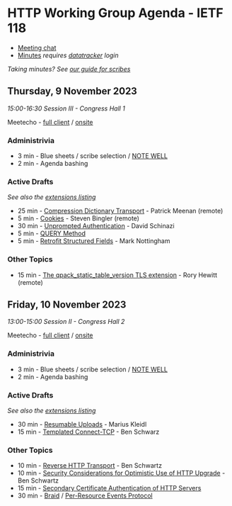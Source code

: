 # HTTP Working Group Agenda - IETF 118

* [Meeting chat](https://zulip.ietf.org/#narrow/stream/httpbis)
* [Minutes](https://notes.ietf.org/notes-ietf-118-httpbis) _requires [datatracker](https://datatracker.ietf.org) login_

*Taking minutes? See [our guide for scribes](https://github.com/httpwg/wiki/wiki/TakingMinutes)*


## Thursday, 9 November 2023

_15:00-16:30 Session III - Congress Hall 1_

Meetecho - [full client](https://meetings.conf.meetecho.com/ietf118/?session=31614) / [onsite](https://meetings.conf.meetecho.com/onsite118/?session=31614)


### Administrivia

*  3 min - Blue sheets / scribe selection / [NOTE WELL](https://www.ietf.org/about/note-well/)
*  2 min - Agenda bashing

### Active Drafts

_See also the [extensions listing](https://httpwg.org/http-extensions/)_

* 25 min - [Compression Dictionary Transport](https://datatracker.ietf.org/doc/draft-ietf-httpbis-compression-dictionary) - Patrick Meenan (remote)
* 5 min - [Cookies](https://datatracker.ietf.org/doc/draft-ietf-httpbis-rfc6265bis) - Steven Bingler (remote)
* 30 min - [Unprompted Authentication](https://datatracker.ietf.org/doc/draft-ietf-httpbis-unprompted-auth) - David Schinazi
* 5 min - [QUERY Method](https://datatracker.ietf.org/doc/draft-ietf-httpbis-safe-method-w-body)
* 5 min - [Retrofit Structured Fields](https://datatracker.ietf.org/doc/draft-ietf-httpbis-retrofit) - Mark Nottingham

### Other Topics

* 15 min - [The qpack_static_table_version TLS extension](https://datatracker.ietf.org/doc/draft-hewitt-ietf-qpack-static-table-version/) - Rory Hewitt (remote)


## Friday, 10 November 2023

_13:00-15:00 Session II - Congress Hall 2_

Meetecho - [full client](https://meetings.conf.meetecho.com/ietf118/?session=31615) / [onsite](https://meetings.conf.meetecho.com/onsite118/?session=31615)

### Administrivia

*  3 min - Blue sheets / scribe selection / [NOTE WELL](https://www.ietf.org/about/note-well/)
*  2 min - Agenda bashing

### Active Drafts

_See also the [extensions listing](https://httpwg.org/http-extensions/)_

* 30 min - [Resumable Uploads](https://datatracker.ietf.org/doc/draft-ietf-httpbis-resumable-upload) - Marius Kleidl
* 15 min - [Templated Connect-TCP](https://datatracker.ietf.org/doc/draft-ietf-httpbis-connect-tcp) - Ben Schwarz

### Other Topics

*  10 min - [Reverse HTTP Transport](https://datatracker.ietf.org/doc/draft-bt-httpbis-reverse-http/) - Ben Schwartz
*  10 min - [Security Considerations for Optimistic Use of HTTP Upgrade](https://datatracker.ietf.org/doc/draft-schwartz-httpbis-optimistic-upgrade/) - Ben Schwartz
*  15 min - [Secondary Certificate Authentication of HTTP Servers ](https://datatracker.ietf.org/doc/draft-egorbaty-httpbis-secondary-server-certs/)
*  30 min - [Braid](https://datatracker.ietf.org/doc/draft-toomim-httpbis-braid-http/)
          / [Per-Resource Events Protocol](https://datatracker.ietf.org/doc/draft-gupta-httpbis-per-resource-events/)

